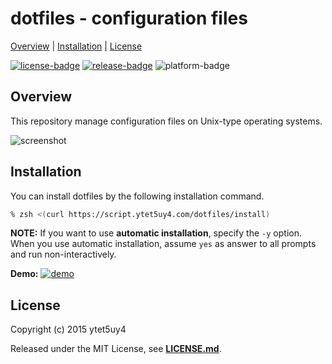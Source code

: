 # dotfiles - configuration files

[Overview](#overview) |
[Installation](#installation) |
[License](#license)

[![license-badge]][license-link]
[![release-badge]][release-link]
![platform-badge]

## Overview

This repository manage configuration files on Unix-type operating systems.

![screenshot]

## Installation

You can install dotfiles by the following installation command.

```zsh
% zsh <(curl https://script.ytet5uy4.com/dotfiles/install)
```

**NOTE:** If you want to use **automatic installation**,
specify the `-y` option. When you use automatic installation,
assume `yes` as answer to all prompts and run non-interactively.

**Demo:**
[![demo]][demo-link]

## License

Copyright (c) 2015 ytet5uy4

Released under the MIT License, see **[LICENSE.md][license-link]**.

[screenshot]: https://image.ytet5uy4.com/170922171900.png
[demo]: https://image.ytet5uy4.com/170920164937.png
[release-badge]: https://img.shields.io/github/release/ytet5uy4/dotfiles.svg?style=flat-square
[license-badge]: https://img.shields.io/github/license/ytet5uy4/dotfiles.svg?style=flat-square
[platform-badge]: https://img.shields.io/badge/platform-GNU%2FLinux-lightgrey.svg?style=flat-square

[release-link]: //github.com/ytet5uy4/dotfiles/releases/latest
[license-link]: LICENSE.md
[demo-link]: //asciinema.org/a/asz75pk2aqxwy5ttp1zvyxnxx
